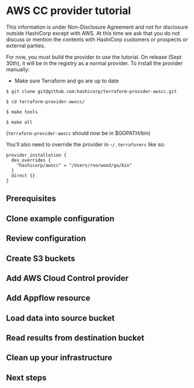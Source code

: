 # AWS CC provider tutorial

This information is under Non-Disclosure Agreement and not for disclosure
outside HashiCorp except with AWS. At this time we ask that you do not discuss
or mention the contents with HashiCorp customers or prospects or external
parties.

For now, you must build the provider to use the tutorial. On release (Sept
30th), it will be in the registry as a normal provider. To install the provider
manually:

- Make sure Terraform and go are up to date

```
$ git clone git@github.com:hashicorp/terraform-provider-awscc.git
```

```
$ cd terraform-provider-awscc/
```

```
$ make tools
```

```
$ make all
```

(`terraform-provider-awscc` should now be in $GOPATH/bin)

You'll also need to override the provider in `~/.terraformrc` like so:

```
provider_installation {
  dev_overrides {
    "hashicorp/awscc" = "/Users/rnorwood/go/bin"
  }
  direct {}
}
```

## Prerequisites

## Clone example configuration

## Review configuration

## Create S3 buckets

## Add AWS Cloud Control provider

## Add Appflow resource

## Load data into source bucket

## Read results from destination bucket

## Clean up your infrastructure

## Next steps
